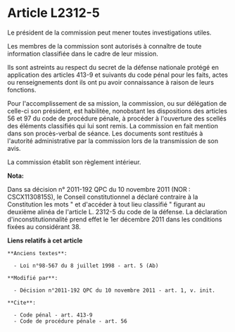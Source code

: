 # Article L2312-5

Le président de la commission peut mener toutes investigations utiles. 

Les membres de la commission sont autorisés à connaître de toute information classifiée dans le cadre de leur mission. 

Ils sont astreints au respect du secret de la défense nationale protégé en application des articles 413-9 et suivants du code
pénal pour les faits, actes ou renseignements dont ils ont pu avoir connaissance à raison de leurs fonctions. 

Pour l'accomplissement de sa mission, la commission, ou sur délégation de celle-ci son président, est habilitée, nonobstant
les dispositions des articles 56 et 97 du code de procédure pénale, à procéder à l'ouverture des scellés des éléments
classifiés qui lui sont remis. La commission en fait mention dans son procès-verbal de séance. Les documents sont restitués à
l'autorité administrative par la commission lors de la transmission de son avis. 

La commission établit son règlement intérieur.

**Nota:**

Dans sa décision n° 2011-192 QPC du 10 novembre 2011 (NOR : CSCX1130815S), le Conseil constitutionnel a déclaré contraire à
la Constitution les mots " et d'accéder à tout lieu classifié " figurant au deuxième alinéa de l'article L. 2312-5 du code de
la défense. La déclaration d'inconstitutionnalité prend effet le 1er décembre 2011 dans les conditions fixées au considérant
38.

**Liens relatifs à cet article**

	**Anciens textes**:

	  - Loi n°98-567 du 8 juillet 1998 - art. 5 (Ab)

	**Modifié par**:

	  - Décision n°2011-192 QPC du 10 novembre 2011 - art. 1, v. init.

	**Cite**:

	  - Code pénal - art. 413-9
	  - Code de procédure pénale - art. 56
